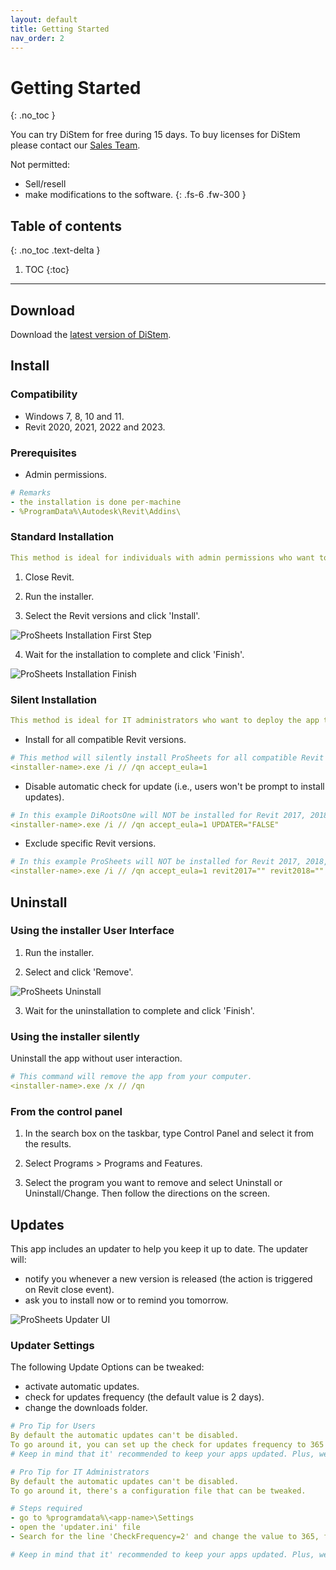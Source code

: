 ```yaml
---
layout: default
title: Getting Started
nav_order: 2
---
```


# Getting Started
{: .no_toc }

You can try DiStem for free during 15 days. To buy licenses for DiStem please contact our [Sales Team](mailto:sales@diroots.com). 

Not permitted:
-	Sell/resell
-	make modifications to the software.
{: .fs-6 .fw-300 }

## Table of contents
{: .no_toc .text-delta }

1. TOC
{:toc}

---

## Download

Download the [latest version of DiStem](https://diroots.com/revit-plugins/distem-bundle-for-autodesk-revit/).


## Install

### Compatibility
- Windows 7, 8, 10 and 11.
- Revit 2020, 2021, 2022 and 2023.

### Prerequisites
- Admin permissions.

```yaml
# Remarks
- the installation is done per-machine
- %ProgramData%\Autodesk\Revit\Addins\
```

### Standard Installation

```yaml
This method is ideal for individuals with admin permissions who want to install the app in one computer.
```

1. Close Revit.

2. Run the installer.

3. Select the Revit versions and click 'Install'.

![ProSheets Installation First Step](../assets/images/GIFs/PS-Install-Step-1.gif)

4. Wait for the installation to complete and click 'Finish'.

![ProSheets Installation Finish](../assets/images/PS-Installer-Finished.png)

### Silent Installation

```yaml
This method is ideal for IT administrators who want to deploy the app to multiple computers.
```

- Install for all compatible Revit versions.

```yaml
# This method will silently install ProSheets for all compatible Revit versions.
<installer-name>.exe /i // /qn accept_eula=1
```

- Disable automatic check for update (i.e., users won't be prompt to install updates).

```yaml
# In this example DiRootsOne will NOT be installed for Revit 2017, 2018, and 2019.
<installer-name>.exe /i // /qn accept_eula=1 UPDATER="FALSE"
```

- Exclude specific Revit versions.

```yaml
# In this example ProSheets will NOT be installed for Revit 2017, 2018, and 2019.
<installer-name>.exe /i // /qn accept_eula=1 revit2017="" revit2018="" revit2019=""
```

## Uninstall

### Using the installer User Interface

1. Run the installer.

2. Select and click 'Remove'.

![ProSheets Uninstall](../assets/images/GIFs/PS-Uninstall.gif)

3. Wait for the uninstallation to complete and click 'Finish'. 


### Using the installer silently

Uninstall the app without user interaction.

```yaml
# This command will remove the app from your computer.
<installer-name>.exe /x // /qn
```

### From the control panel

1. In the search box on the taskbar, type Control Panel and select it from the results.

2. Select Programs > Programs and Features.

3. Select the program you want to remove and select Uninstall or Uninstall/Change. Then follow the directions on the screen.

## Updates

This app includes an updater to help you keep it up to date. 
The updater will:
- notify you whenever a new version is released (the action is triggered on Revit close event).
- ask you to install now or to remind you tomorrow.

![ProSheets Updater UI](../assets/images/updater-default.png)

### Updater Settings

The following Update Options can be tweaked:
- activate automatic updates.
- check for updates frequency (the default value is 2 days). 
- change the downloads folder.

```yaml
# Pro Tip for Users
By default the automatic updates can't be disabled.
To go around it, you can set up the check for updates frequency to 365 days, for example.
# Keep in mind that it' recommended to keep your apps updated. Plus, we do not provide support for outdated applications.
```

```yaml
# Pro Tip for IT Administrators
By default the automatic updates can't be disabled.
To go around it, there's a configuration file that can be tweaked.

# Steps required
- go to %programdata%\<app-name>\Settings
- open the 'updater.ini' file
- Search for the line 'CheckFrequency=2' and change the value to 365, for example.

# Keep in mind that it' recommended to keep your apps updated. Plus, we do not provide support for outdated applications.
```
